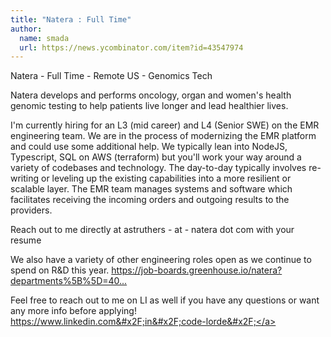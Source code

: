 ```yaml
---
title: "Natera : Full Time"
author:
  name: smada
  url: https://news.ycombinator.com/item?id=43547974
---
```

Natera - Full Time - Remote US - Genomics Tech

Natera develops and performs oncology, organ and women&#x27;s health genomic testing to help patients live longer and lead healthier lives.

I&#x27;m currently hiring for an L3 (mid career) and L4 (Senior SWE) on the EMR engineering team. We are in the process of modernizing the EMR platform and could use some additional help. We typically lean into NodeJS, Typescript, SQL on AWS (terraform) but you&#x27;ll work your way around a variety of codebases and technology. The day-to-day typically involves re-writing or leveling up the existing capabilities into a more resilient or scalable layer. The EMR team manages systems and software which facilitates receiving the incoming orders and outgoing results to the providers.

Reach out to me directly at astruthers - at - natera dot com with your resume

We also have a variety of other engineering roles open as we continue to spend on R&amp;D this year. <a href="https:&#x2F;&#x2F;job-boards.greenhouse.io&#x2F;natera?departments%5B%5D=4024825004" rel="nofollow">https:&#x2F;&#x2F;job-boards.greenhouse.io&#x2F;natera?departments%5B%5D=40...</a>

Feel free to reach out to me on LI as well if you have any questions or want any more info before applying! <a href="https:&#x2F;&#x2F;www.linkedin.com&#x2F;in&#x2F;code-lorde&#x2F;" rel="nofollow">https:&#x2F;&#x2F;www.linkedin.com&#x2F;in&#x2F;code-lorde&#x2F;</a>
<JobApplication />
